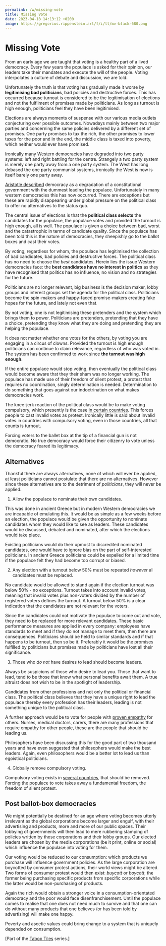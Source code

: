 ```yaml
---
permalink: /w/missing-vote
title: Missing Vote
date: 2023-04-18 14:13:12 +0200
image: https://gregorius.rippenstein.art/f/i/tt/mv-black-680.png
---
```


# Missing Vote

From an early age we are taught that voting is a healthy part of a lived democracy. Every few years the populace is asked for their opinion, our leaders take their mandates and execute the will of the people. Voting interpolates a culture of debate and discussion, we are told.

Unfortunately the truth is that voting has gradually made it worse by **legitimising bad politicians**, bad policies and destructive forces. This has occurred because turnout is considered to be the legitimisation of elections and not the fulfilment of promises made by politicians. As long as turnout is high enough, politicians feel they have been legitimised.

Elections are always moments of suspense with our various media outlets conjecturing over possible outcomes. Nowadays mainly between two major parties and concerning the same policies delivered by a different set of promises. One party promises to tax the rich, the other promises to lower taxes for the poor and in the end, the middle class is taxed into poverty, which neither would ever have promised.

Ironically many Western democracies have degraded into two party systems: left and right battling for the centre. Strangely a two party system is merely one party away from a one party system. The West has long debased the one party communist systems, ironically the West is now is itself barely one party away.

[Aristotle described](https://en.wikipedia.org/wiki/Politics_(Aristotle)) democracy as a degradation of a constitutional government with the dummest leading the populace. Unfortunately in many western democracies this has now occurred. There are exceptions but these are rapidly disappearing under global pressure on the political class to offer no alternatives to the status quo.

The central issue of elections is that the **political class selects** the candidates for the populace, the populace votes and provided the turnout is high enough, all is well. The populace is given a choice between bad, worst and the catastrophic in terms of candidate quality. Since the populace has been told this is the nature of democracies, they sheepishly go to the ballot boxes and cast their votes.

By voting, regardless for whom, the populace has legitimised the collection of bad candidates, bad policies and destructive forces. The political class has no need to choose the *best* candidates. Herein lies the issue Western democracies face: the **best candidates have no interest in politics** as they have recognised that politics has no influence, no vision and no strategies for the future.

Politicians are no longer relevant, big business is the decision maker, lobby groups and interest groups set the agenda for the political class. Politicians become the spin-makers and happy-faced promise-makers creating fake hopes for the future, and lately not even that.

By not voting, one is not legitimising these pretenders and the system which brings them to power. Politicians are pretenders, pretending that they have a choice, pretending they know what they are doing and pretending they are helping the populace.

It does not matter whether one votes for the others, by voting you are engaging in a circus of clowns. Provided the turnout is high enough politicians can continue to claim relevance, regardless of who was voted in. The system has been confirmed to work since **the turnout was high enough**.

If the entire populace would stop voting, then eventually the political class would become aware that they their sham was no longer working. The populace has made use of their freedom of silent protest, a protest that requires no coordination, singly determination is needed. Determination to do something that goes against our indoctrination on what makes democracies work.

The knee-jerk reaction of the political class would be to make voting compulsory, which presently is the case [in certain countries](https://en.wikipedia.org/wiki/Compulsory_voting). This forces people to cast invalid votes as protest. Ironically little is said about invalid votes in countries with compulsory voting, even in those countries, all that counts is turnout.

Forcing voters to the ballet box at the tip of a financial gun is not democratic. No true democracy would force their citizenry to vote unless the democracy feared its legitimacy.

## Alternatives

Thankful there are always alternatives, none of which will ever be applied, at least politicians cannot postulate that there are no alternatives. However since these alternatives are to the detriment of *politicians*, they will never be applied.

1) Allow the populace to nominate their own candidates.

This was done in ancient Greece but in modern Western democracies we are incapable of emulating this. It would be as simple as a few weeks before an election, the populace would be given the opportunity to nominate candidates whom they would like to see as leaders. These candidates would be discussed, debated and nominated, after which the elections would take place. 

Existing politicians would do their upmost to discredited nominated candidates, one would have to ignore bias on the part of self-interested politicians. In ancient Greece politicians could be expelled for a limited time if the populace felt they had become too corrupt or biased.

2) Any election with a turnout below 50% must be repeated *however* all candidates must be replaced. 

No candidate would be allowed to stand again if the election turnout was below 50% - no exceptions. Turnout takes into account invalid votes, meaning that invalid votes plus non-voters divided by the number of registered voters defines the turnout. A turnout below 50% is a clear indication that the candidates are not relevant for the voters.

Since the candidates could not motivate the populace to come out and vote, they need to be replaced for more relevant candidates. These basic performance measures are applied in every company: employees have standards to meet and if they do not manage to meet them, then there are consequences. Politicians should be held to similar standards and if that happens to be turnout, then so be it. Preferably it would be the promises fulfilled by politicians but promises made by politicians have lost all their significance.

3) Those who *do not* have desires to lead should become leaders.

Always be suspicions of those who desire to lead you. Those that want to lead, tend to be those that know what personal benefits await them. A true altruist does not wish to be in the spotlight of leadership.

Candidates from other professions and not only the political or financial class. The political class believes that they have a unique right to lead the populace thereby every profession has their leaders, leading is not something unique to the political class.

A further approach would be to vote for people with [proven empathy](https://millieons.org/w/collateral-ballast#are-there-alternative-approaches) for others. Nurses, medical doctors, carers, there are many professions that require empathy for other people, these are the people that should be leading us.

Philosophers have been discussing this for the good part of two thousand years and have even suggested that philosophers would make the best leaders. Again, even philosophers would be a better lot to lead us than egoistical politicians.

4) Globally remove compulsory voting.

Compulsory voting exists in [several countries](https://en.wikipedia.org/wiki/Compulsory_voting), that should be removed. Forcing the populace to vote takes away a fundamental freedom, the freedom of silent protest.

## Post ballot-box democracies

We might potentially be destined for an age where voting becomes utterly irrelevant as the global corporations become larger and engulf, with their advertising and products, more and more of our public spaces. Their lobbying of governments will then lead to mere rubbering stamping of policies written by those corporations and their lobby groups. Our elected leaders are chosen by the media corporations (be it print, online or social) which influence the populace into voting for them.

Our voting would be reduced to our consumption: which products we purchase will influence government policies. As the large corporation are boycotted by consumer protest actions, their world views might be altered. Two forms of consumer protest would then exist: *buycott* or *boycott*, the former being purchasing specific products from specific corporations while the latter would be non-purchasing of products.

Again the rich would obtain a stronger voice in a consumption-orientated democracy and the poor would face disenfranchisement. Until the populace comes to realise that one does not need much to survive and that one can do without many products that one believes (or has been told by advertising) will make one happy.

Poverty and ascetic values could bring change to a system that is uniquely depended on consumption.

\[Part of the [Taboo Tiles](https://upo.sh/tt) series.\]